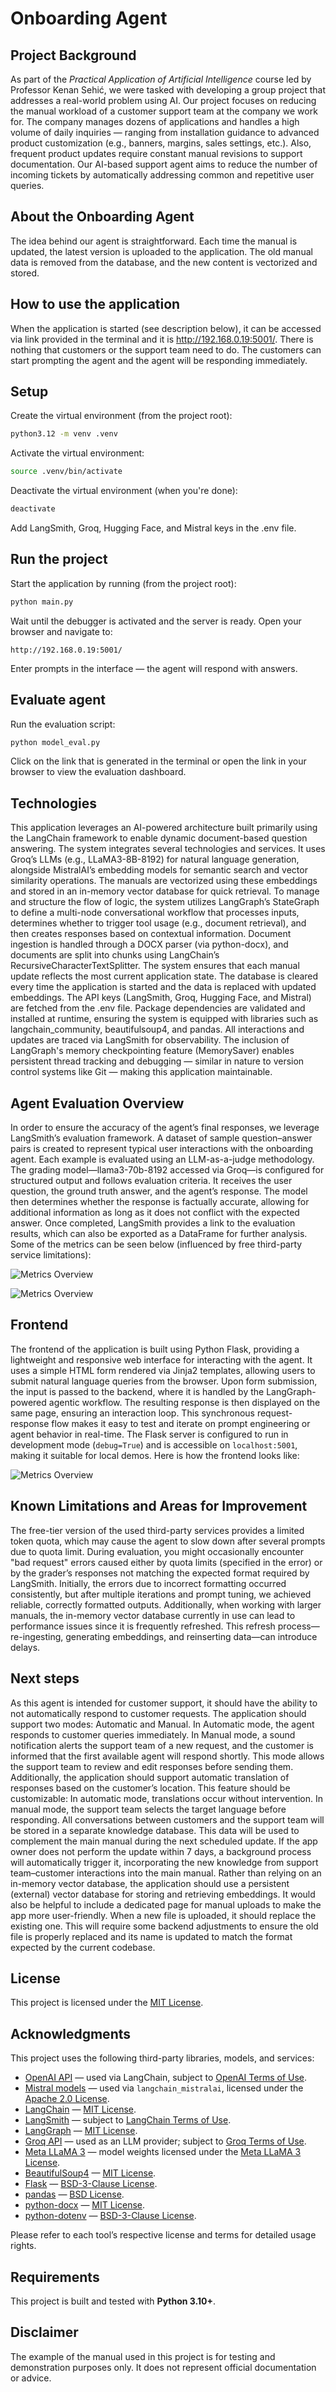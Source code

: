 # Onboarding Agent

## Project Background
As part of the *Practical Application of Artificial Intelligence* course led by Professor Kenan Sehić, we were tasked with developing a group project that addresses a real-world problem using AI. Our project focuses on reducing the manual workload of a customer support team at the company we work for. The company manages dozens of applications and handles a high volume of daily inquiries — ranging from installation guidance to advanced product customization (e.g., banners, margins, sales settings, etc.). Also, frequent product updates require constant manual revisions to support documentation. Our AI-based support agent aims to reduce the number of incoming tickets by automatically addressing common and repetitive user queries.

## About the Onboarding Agent
The idea behind our agent is straightforward. Each time the manual is updated, the latest version is uploaded to the application. The old manual data is removed from the database, and the new content is vectorized and stored.

## How to use the application
When the application is started (see description below), it can be accessed via link provided in the terminal and it is http://192.168.0.19:5001/. There is nothing that customers or the support team need to do. The customers can start prompting the agent and the agent will be responding immediately.

## Setup
Create the virtual environment (from the project root):
```bash
python3.12 -m venv .venv
```
Activate the virtual environment:
```bash
source .venv/bin/activate
```
Deactivate the virtual environment (when you're done):
```bash
deactivate
```
Add LangSmith, Groq, Hugging Face, and Mistral keys in the .env file.

## Run the project
Start the application by running (from the project root):
```bash
python main.py 
```
Wait until the debugger is activated and the server is ready. Open your browser and navigate to:
```
http://192.168.0.19:5001/
```
Enter prompts in the interface — the agent will respond with answers.

## Evaluate agent
Run the evaluation script:
```bash
python model_eval.py
```
Click on the link that is generated in the terminal
or open the link in your browser to view the evaluation dashboard.

## Technologies
This application leverages an AI-powered architecture built primarily using the LangChain framework to enable dynamic document-based question answering. The system integrates several technologies and services. It uses Groq’s LLMs (e.g., LLaMA3-8B-8192) for natural language generation, alongside MistralAI’s embedding models for semantic search and vector similarity operations. The manuals are vectorized using these embeddings and stored in an in-memory vector database for quick retrieval. 
To manage and structure the flow of logic, the system utilizes LangGraph’s StateGraph to define a multi-node conversational workflow that processes inputs, determines whether to trigger tool usage (e.g., document retrieval), and then creates responses based on contextual information. 
Document ingestion is handled through a DOCX parser (via python-docx), and documents are split into chunks using LangChain’s RecursiveCharacterTextSplitter. The system ensures that each manual update reflects the most current application state. The database is cleared every time the application is started and the data is replaced with updated embeddings.
The API keys (LangSmith, Groq, Hugging Face, and Mistral) are fetched from the .env file.
Package dependencies are validated and installed at runtime, ensuring the system is equipped with libraries such as langchain_community, beautifulsoup4, and pandas.
All interactions and updates are traced via LangSmith for observability. The inclusion of LangGraph's memory checkpointing feature (MemorySaver) enables persistent thread tracking and debugging — similar in nature to version control systems like Git — making this application maintainable.

## Agent Evaluation Overview
In order to ensure the accuracy of the agent’s final responses, we leverage LangSmith’s evaluation framework. A dataset of sample question–answer pairs is created to represent typical user interactions with the onboarding agent. Each example is evaluated using an LLM-as-a-judge methodology.
The grading model—llama3-70b-8192 accessed via Groq—is configured for structured output and follows evaluation criteria. It receives the user question, the ground truth answer, and the agent’s response. The model then determines whether the response is factually accurate, allowing for additional information as long as it does not conflict with the expected answer.
Once completed, LangSmith provides a link to the evaluation results, which can also be exported as a DataFrame for further analysis. Some of the metrics can be seen below (influenced by free third-party service limitations):

![Metrics Overview](assets/metrics_1.png)

![Metrics Overview](assets/metrics_2.png)

## Frontend
The frontend of the application is built using Python Flask, providing a lightweight and responsive web interface for interacting with the agent. It uses a simple HTML form rendered via Jinja2 templates, allowing users to submit natural language queries from the browser. Upon form submission, the input is passed to the backend, where it is handled by the LangGraph-powered agentic workflow. The resulting response is then displayed on the same page, ensuring an interaction loop. This synchronous request-response flow makes it easy to test and iterate on prompt engineering or agent behavior in real-time. The Flask server is configured to run in development mode (`debug=True`) and is accessible on `localhost:5001`, making it suitable for local demos. Here is how the frontend looks like:

![Metrics Overview](assets/frontend.png)

## Known Limitations and Areas for Improvement
The free-tier version of the used third-party services provides a limited token quota, which may cause the agent to slow down after several prompts due to quota limit. During evaluation, you might occasionally encounter "bad request" errors caused either by quota limits (specified in the error) or by the grader’s responses not matching the expected format required by LangSmith. Initially, the errors due to incorrect formatting occurred consistently, but after multiple iterations and prompt tuning, we achieved reliable, correctly formatted outputs. Additionally, when working with larger manuals, the in-memory vector database currently in use can lead to performance issues since it is frequently refreshed. This refresh process—re-ingesting, generating embeddings, and reinserting data—can introduce delays.

## Next steps
As this agent is intended for customer support, it should have the ability to not automatically respond to customer requests. The application should support two modes: Automatic and Manual.
In Automatic mode, the agent responds to customer queries immediately.
In Manual mode, a sound notification alerts the support team of a new request, and the customer is informed that the first available agent will respond shortly. This mode allows the support team to review and edit responses before sending them.
Additionally, the application should support automatic translation of responses based on the customer’s location. This feature should be customizable:
In automatic mode, translations occur without intervention.
In manual mode, the support team selects the target language before responding.
All conversations between customers and the support team will be stored in a separate knowledge database. This data will be used to complement the main manual during the next scheduled update. If the app owner does not perform the update within 7 days, a background process will automatically trigger it, incorporating the new knowledge from support team–customer interactions into the main manual.
Rather than relying on an in-memory vector database, the application should use a persistent (external) vector database for storing and retrieving embeddings. It would also be helpful to include a dedicated page for manual uploads to make the app more user-friendly. When a new file is uploaded, it should replace the existing one. This will require some backend adjustments to ensure the old file is properly replaced and its name is updated to match the format expected by the current codebase.

## License
This project is licensed under the [MIT License](./LICENSE).

## Acknowledgments
This project uses the following third-party libraries, models, and services:

- [OpenAI API](https://openai.com/) — used via LangChain, subject to [OpenAI Terms of Use](https://openai.com/policies/terms-of-use).
- [Mistral models](https://mistral.ai/) — used via `langchain_mistralai`, licensed under the [Apache 2.0 License](https://www.apache.org/licenses/LICENSE-2.0).
- [LangChain](https://www.langchain.com/) — [MIT License](https://github.com/langchain-ai/langchain/blob/master/LICENSE).
- [LangSmith](https://www.langchain.com/langsmith) — subject to [LangChain Terms of Use](https://www.langchain.com/legal/terms).
- [LangGraph](https://github.com/langchain-ai/langgraph) — [MIT License](https://github.com/langchain-ai/langgraph/blob/main/LICENSE).
- [Groq API](https://groq.com/) — used as an LLM provider; subject to [Groq Terms of Use](https://groq.com/legal/terms/).
- [Meta LLaMA 3](https://ai.meta.com/llama/) — model weights licensed under the [Meta LLaMA 3 License](https://ai.meta.com/llama/license/).
- [BeautifulSoup4](https://www.crummy.com/software/BeautifulSoup/) — [MIT License](https://github.com/wention/BeautifulSoup4/blob/master/LICENSE).
- [Flask](https://flask.palletsprojects.com/) — [BSD-3-Clause License](https://github.com/pallets/flask/blob/main/LICENSE.rst).
- [pandas](https://pandas.pydata.org/) — [BSD License](https://github.com/pandas-dev/pandas/blob/main/LICENSE).
- [python-docx](https://github.com/python-openxml/python-docx) — [MIT License](https://github.com/python-openxml/python-docx/blob/master/LICENSE).
- [python-dotenv](https://github.com/theskumar/python-dotenv) — [BSD-3-Clause License](https://github.com/theskumar/python-dotenv/blob/master/LICENSE).

Please refer to each tool’s respective license and terms for detailed usage rights.

## Requirements
This project is built and tested with **Python 3.10+**.

## Disclaimer
The example of the manual used in this project is for testing and demonstration purposes only. It does not represent official documentation or advice.